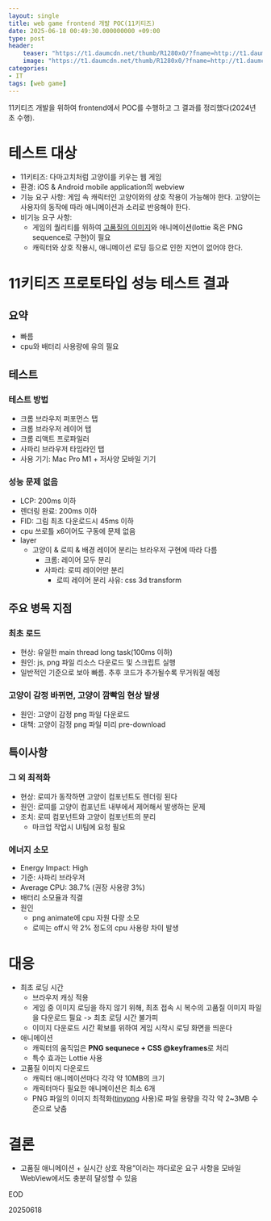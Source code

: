 ```yaml
---
layout: single
title: web game frontend 개발 POC(11키티즈)
date: 2025-06-18 00:49:30.000000000 +09:00
type: post
header:
    teaser: "https://t1.daumcdn.net/thumb/R1280x0/?fname=http://t1.daumcdn.net/brunch/service/user/f5ma/image/DLGpTKW3EicPuw4iYtl1Cg-ZP_4.gif"
    image: "https://t1.daumcdn.net/thumb/R1280x0/?fname=http://t1.daumcdn.net/brunch/service/user/f5ma/image/DLGpTKW3EicPuw4iYtl1Cg-ZP_4.gif"
categories:
- IT
tags: [web game]
---
```


11키티즈 개발을 위하여 frontend에서 POC를 수행하고 그 결과를 정리했다(2024년 초 수행).

# 테스트 대상

* 11키티즈: 다마고치처럼 고양이를 키우는 웹 게임
* 환경: iOS & Android mobile application의 webview
* 기능 요구 사항: 게임 속 캐릭터인 고양이와의 상호 작용이 가능해야 한다. 고양이는 사용자의 동작에 따라 애니메이션과 소리로 반응해야 한다.
* 비기능 요구 사항:
    * 게임의 퀄리티를 위하여 [고품질의 이미지](https://brunch.co.kr/@11design/19)와 애니메이션(lottie 혹은 PNG sequence로 구현)이 필요
    * 캐릭터와 상호 작용시, 애니메이션 로딩 등으로 인한 지연이 없어야 한다.

# 11키티즈 프로토타입 성능 테스트 결과

## 요약
* 빠름
* cpu와 배터리 사용량에 유의 필요

## 테스트

### 테스트 방법
* 크롬 브라우저 퍼포먼스 탭
* 크롬 브라우저 레이어 탭
* 크롬 리액트 프로파일러
* 사파리 브라우저 타임라인 탭
* 사용 기기: Mac Pro M1 + 저사양 모바일 기기

### 성능 문제 없음
* LCP: 200ms 이하
* 렌더링 완료: 200ms 이하
* FID: 그림 최초 다운로드시 45ms 이하
* cpu 쓰로틀 x6이어도 구동에 문제 없음
* layer
    * 고양이 & 로띠 & 배경 레이어 분리는 브라우저 구현에 따라 다름
        * 크롬: 레이어 모두 분리
        * 사파리: 로띠 레이어만 분리
            * 로띠 레이어 분리 사유: css 3d transform

## 주요 병목 지점

### 최초 로드
* 현상: 유일한 main thread long task(100ms 이하)
* 원인: js, png 파일 리소스 다운로드 및 스크립트 실행
* 일반적인 기준으로 보아 빠름. 추후 코드가 추가될수록 무거워질 예정

### 고양이 감정 바뀌면, 고양이 깜빡임 현상 발생
* 원인: 고양이 감정 png 파일 다운로드
* 대책: 고양이 감정 png 파일 미리 pre-download

## 특이사항

### 그 외 최적화
* 현상: 로띠가 동작하면 고양이 컴포넌트도 렌더링 된다
* 원인: 로띠를 고양이 컴포넌트 내부에서 제어해서 발생하는 문제
* 조치: 로띠 컴포넌트와 고양이 컴포넌트의 분리
    * 마크업 작업시 UI팀에 요청 필요

### 에너지 소모
* Energy Impact: High
* 기준: 사파리 브라우저
* Average CPU: 38.7% (권장 사용량 3%)
* 배터리 소모율과 직결
* 원인
    * png animate에 cpu 자원 다량 소모
    * 로띠는 off시 약 2% 정도의 cpu 사용량 차이 발생

# 대응
* 최초 로딩 시간
    * 브라우저 캐싱 적용
    * 게임 중 이미지 로딩을 하지 않기 위해, 최초 접속 시 복수의 고품질 이미지 파일을 다운로드 필요 -> 최초 로딩 시간 불가피
    * 이미지 다운로드 시간 확보를 위하여 게임 시작시 로딩 화면을 띄운다
* 애니메이션
    * 캐릭터의 움직임은 **PNG sequnece + CSS @keyframes**로 처리
    * 특수 효과는 Lottie 사용
* 고품질 이미지 다운로드
    * 캐릭터 애니메이션마다 각각 약 10MB의 크기
    * 캐릭터마다 필요한 애니메이션은 최소 6개
    * PNG 파일의 이미지 최적화([tinypng](https://tinypng.com/) 사용)로 파일 용량을 각각 약 2~3MB 수준으로 낮춤

# 결론
* 고품질 애니메이션 + 실시간 상호 작용”이라는 까다로운 요구 사항을 모바일 WebView에서도 충분히 달성할 수 있음

EOD

20250618
